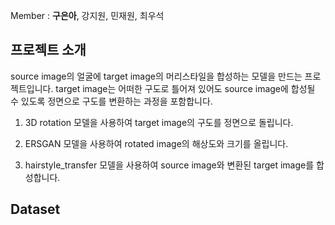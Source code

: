 Member : **구은아**, 강지원, 민재원, 최우석

## 프로젝트 소개

source image의 얼굴에 target image의 머리스타일을 합성하는 모델을 만드는 프로젝트입니다. target image는 어떠한 구도로 틀어져 있어도 source image에 합성될 수 있도록 정면으로 구도를 변환하는 과정을 포함합니다.

1) 3D rotation 모델을 사용하여 target image의 구도를 정면으로 돌립니다.

2) ERSGAN 모델을 사용하여 rotated image의 해상도와 크기를 올립니다.

3) hairstyle_transfer 모델을 사용하여 source image와 변환된 target image를 합성합니다.


## Dataset
